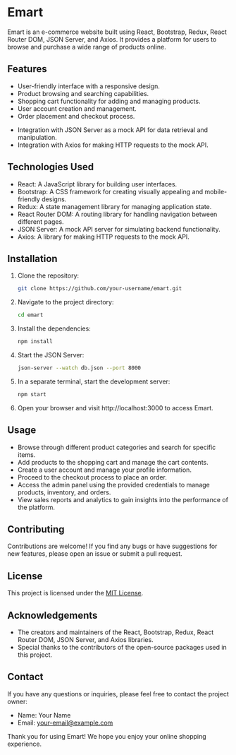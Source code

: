 # Emart

Emart is an e-commerce website built using React, Bootstrap, Redux, React Router DOM, JSON Server, and Axios. It provides a platform for users to browse and purchase a wide range of products online.

## Features

- User-friendly interface with a responsive design.
- Product browsing and searching capabilities.
- Shopping cart functionality for adding and managing products.
- User account creation and management.
- Order placement and checkout process.
<!-- - Admin panel for managing products, inventory, and orders.
- Sales reports and analytics for administrators. -->
- Integration with JSON Server as a mock API for data retrieval and manipulation.
- Integration with Axios for making HTTP requests to the mock API.

## Technologies Used

- React: A JavaScript library for building user interfaces.
- Bootstrap: A CSS framework for creating visually appealing and mobile-friendly designs.
- Redux: A state management library for managing application state.
- React Router DOM: A routing library for handling navigation between different pages.
- JSON Server: A mock API server for simulating backend functionality.
- Axios: A library for making HTTP requests to the mock API.

## Installation

1. Clone the repository:

   ```bash
   git clone https://github.com/your-username/emart.git
   ```

2. Navigate to the project directory:

   ```bash
   cd emart
   ```

3. Install the dependencies:

   ```bash
   npm install
   ```

4. Start the JSON Server:

   ```bash
   json-server --watch db.json --port 8000
   ```

5. In a separate terminal, start the development server:

   ```bash
   npm start
   ```

6. Open your browser and visit http://localhost:3000 to access Emart.

## Usage

- Browse through different product categories and search for specific items.
- Add products to the shopping cart and manage the cart contents.
- Create a user account and manage your profile information.
- Proceed to the checkout process to place an order.
- Access the admin panel using the provided credentials to manage products, inventory, and orders.
- View sales reports and analytics to gain insights into the performance of the platform.

## Contributing

Contributions are welcome! If you find any bugs or have suggestions for new features, please open an issue or submit a pull request.

## License

This project is licensed under the [MIT License](https://opensource.org/licenses/MIT).

## Acknowledgements

- The creators and maintainers of the React, Bootstrap, Redux, React Router DOM, JSON Server, and Axios libraries.
- Special thanks to the contributors of the open-source packages used in this project.

## Contact

If you have any questions or inquiries, please feel free to contact the project owner:

- Name: Your Name
- Email: your-email@example.com

Thank you for using Emart! We hope you enjoy your online shopping experience.